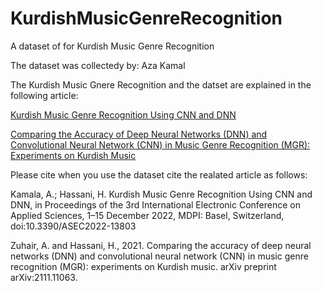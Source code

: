 # KurdishMusicGenreRecognition
A dataset of for Kurdish Music Genre Recognition

The dataset was collectedy by: Aza Kamal

The Kurdish Music Gnere Recognition and the datset are explained in the following article:

[Kurdish Music Genre Recognition Using CNN and DNN](https://sciforum.net/paper/view/13803)

[Comparing the Accuracy of Deep Neural Networks (DNN) and Convolutional Neural Network (CNN) in Music Genre Recognition (MGR): Experiments on Kurdish Music](https://arxiv.org/abs/2111.11063)

Please cite when you use the dataset cite the realated article as follows:

Kamala, A.; Hassani, H. Kurdish Music Genre Recognition Using CNN and DNN, in Proceedings of the 3rd International Electronic Conference on Applied Sciences, 1–15 December 2022, MDPI: Basel, Switzerland, doi:10.3390/ASEC2022-13803

Zuhair, A. and Hassani, H., 2021. Comparing the accuracy of deep neural networks (DNN) and convolutional neural network (CNN) in music genre recognition (MGR): experiments on Kurdish music. arXiv preprint arXiv:2111.11063.
